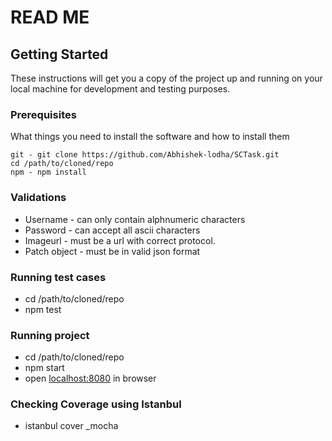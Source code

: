 # READ ME
## Getting Started

These instructions will get you a copy of the project up and running on your local machine for development and testing purposes.

### Prerequisites

What things you need to install the software and how to install them
```
git - git clone https://github.com/Abhishek-lodha/SCTask.git
cd /path/to/cloned/repo
npm - npm install
```
### Validations
* Username - can only contain alphnumeric characters
* Password - can accept all ascii characters
* Imageurl - must be a url with correct protocol.
* Patch object - must be in valid json format

### Running test cases
* cd /path/to/cloned/repo
* npm test

### Running project
* cd /path/to/cloned/repo
* npm start
* open [localhost:8080](http://localhost:8080) in browser

### Checking Coverage using Istanbul
* istanbul cover _mocha
